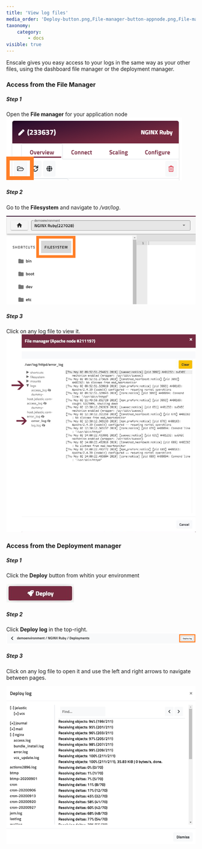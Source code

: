 ```yaml
---
title: 'View log files'
media_order: 'Deploy-button.png,File-manager-button-appnode.png,File-manager-filesystem.png,Deploy-log.png,Deploy-log-vcs-update.png'
taxonomy:
    category:
        - docs
visible: true
---
```


Enscale gives you easy access to your logs in the same way as your other files, using the dashboard file manager or the deployment manager.

### Access from the File Manager

##### Step 1
Open the **File manager** for your application node
![](File-manager-button-appnode.png)

##### Step 2

Go to the **Filesystem** and navigate to */var/log*.

![](File-manager-filesystem.png)

##### Step 3

Click on any log file to view it.
![](FilemanagerLog.png)

### Access from the **Deployment manager**

##### Step 1
Click the **Deploy** button from whitin your environment

![](Deploy-button.png)
##### Step 2

Click **Deploy log** in the top-right.
![](Deploy-log.png)


##### Step 3

Click on any log file to open it and use the left and right arrows to navigate between pages.

![](Deploy-log-vcs-update.png)